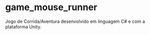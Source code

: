 # game_mouse_runner
Jogo de Corrida/Aventura desenvolvido em linguagem C# e com a plataforma Unity.
